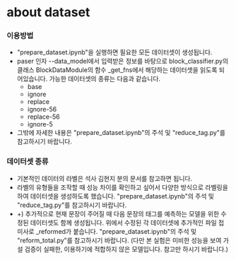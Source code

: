 # about dataset

### 이용방법
- "prepare_dataset.ipynb"을 실행하면 필요한 모든 데이터셋이 생성됩니다.
- paser 인자 --data_model에서 입력받은 정보를 바탕으로 block_classifier.py의 클래스 BlockDataModule의 함수 _get_fns에서 해당하는 데이터셋을 읽도록 되어있습니다. 가능한 데이터셋의 종류는 다음과 같습니다.
  - base
  - ignore
  - replace
  - ignore-56
  - replace-56
  - ignore-5
- 그밖에 자세한 내용은 "prepare_dataset.ipynb"의 주석 및 "reduce_tag.py"를 참고하시기 바랍니다.

### 데이터셋 종류
- 기본적인 데이터의 라벨은 석사 김현지 분의 문서를 참고하면 됩니다.
- 라벨의 유형들을 조작할 때 성능 차이를 확인하고 싶어서 다양한 방식으로 라벨링을 하여 데이터셋을 생성하도록 했습니다. "prepare_dataset.ipynb"의 주석 및 "reduce_tag.py"를 참고하시기 바랍니다.
- +) 추가적으로 현재 문장이 주어질 때 다음 문장의 태그를 예측하는 모델을 위한 수정된 데이터셋도 함께 생성됩니다. 위에서 수정된 각 데이터셋에 추가적인 파일 접미사로 _reformed가 붙습니다. "prepare_dataset.ipynb"의 주석 및 "reform_total.py"를 참고하시기 바랍니다. (다만 본 실험은 미비한 성능을 보여 가설 검증이 실패한, 이용하기에 적합하지 않은 모델입니다. 참고만 하시기 바랍니다.)


